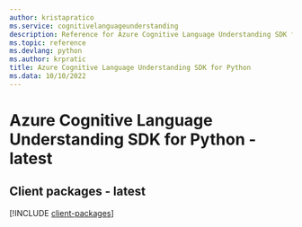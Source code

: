 ```yaml
---
author: kristapratico
ms.service: cognitivelanguageunderstanding
description: Reference for Azure Cognitive Language Understanding SDK for Python
ms.topic: reference
ms.devlang: python
ms.author: krpratic
title: Azure Cognitive Language Understanding SDK for Python
ms.data: 10/10/2022
---
```

# Azure Cognitive Language Understanding SDK for Python - latest

## Client packages - latest
[!INCLUDE [client-packages](cognitive-language-understanding-client-index.md)]